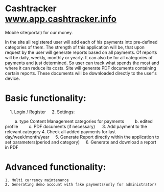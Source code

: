 # Cashtracker www.app.cashtracker.info
Mobile site(portal) for our money.

In the site all registered user will add each of his payments into pre-defined categories of them. The strength of this application will be, that upon request by the user will generate reports based on all payments. Of reports will be daily, weekly, monthly or yearly. It can also be for all categories of payments and just determined. So user can track what spends the most and where it can reduce its costs. Site will generate PDF documents containing certain reports. These documents will be downloaded directly to the user's device.

# Basic functionality:
    1. Login / Register
    2. Settings:

        a. type Content Management categories for payments
        b. edited profile
        c. PDF documents (if necessary)
    
    3. Add payment to the relevant category
    4. Check all added payments for last day/week/month/year
    5. Generate Report directly within the application to set parameters(period and category)
    6. Generate and download a report in PDF

# Advanced functionality:
    1. Multi currency maintenance
    2. Generating demo account with fake payments(only for administrator)